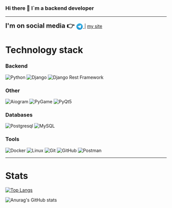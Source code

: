 ### Hi there 👋 I`m a backend developer
___

[comment]: <> (<div id="header" align="center">)

[comment]: <> (  <img src="static/programming.gif" width="800"/>)

[comment]: <> (</div>)

<div>
    <strong style = "font-size: 20px"> I'm on social media 👉 </strong> 
    <a href="https://t.me/Mihey_83">
        <img align="center" alt="Telegram" width="22px" src="static/icons/social_network/telegram.png">
    </a>
    |
    <a href="http://miheev.su">
		my site
    </a>
</div>

# Technology stack


### Backend

![Python](https://img.shields.io/badge/-Python-386e9d?style=flat&logo=Python&logoColor=ffd241&)
![Django](https://img.shields.io/badge/-Django-0aad48?style=flat&logo=Django)
![Django Rest Framework](https://img.shields.io/badge/DRF-red?style=flat&logo=Django)


### Other

![Aiogram](https://img.shields.io/badge/-Aiogram-blue?style=flat&logo=)
![PyGame](https://img.shields.io/badge/-PyGame-73db28?style=flat&logo=PyGame)
![PyQt5](https://img.shields.io/badge/-PyQt5-09db1f?style=flat&logo=PyQt5)


### Databases

![Postgresql](https://img.shields.io/badge/-Postgresql-%232c3e50?style=flat-square&logo=Postgresql)
![MySQL](https://img.shields.io/badge/-MySQL-4479A1?style=flat-square&logo=mysql&logoColor=ffffff)


### Tools

![Docker](https://img.shields.io/badge/-Docker-46a2f1?style=flat-square&logo=docker&logoColor=white)
![Linux](https://img.shields.io/badge/Linux-black?style=flat-square&logo=linux)
![Git](https://img.shields.io/badge/-Git-black?style=flat-square&logo=git)
![GitHub](https://img.shields.io/badge/-GitHub-181717?style=flat-square&logo=github)
![Postman](https://img.shields.io/badge/Postman-black?style=flat-square&logo=postman)

___


# Stats

[![Top Langs](https://github-readme-stats.vercel.app/api/top-langs/?username=DeNeMiX83&layout=compact&bg_color=DEG,012a2b,013b3c,014c4e,015f60,017273,018587&theme=dark)](https://github.com/DeNeMiX83/github-readme-stats)

![Anurag's GitHub stats](https://github-readme-stats.vercel.app/api?username=DeNeMiX83&show_icons=true&bg_color=DEG,012a2b,013b3c,014c4e,015f60,017273,018587&theme=dark)
